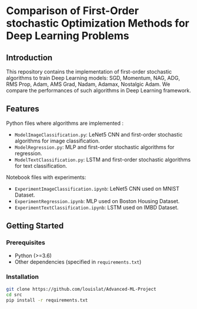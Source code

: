 # Comparison of First-Order stochastic Optimization Methods for Deep Learning Problems

## Introduction

This repository contains the implementation of first-order stochastic algorithms to train Deep Learning models: SGD, Momentum, NAG, ADG, RMS Prop, Adam, AMS Grad, Nadam, Adamax, Nostalgic Adam. We compare the performances of such algorithms in Deep Learning framework.

## Features
Python files where algorithms are implemented : 

* ```ModelImageClassification.py```: LeNet5 CNN and first-order stochastic algorithms for image classification.
* ```ModelRegression.py```: MLP and first-order stochastic algorithms for regression.
* ```ModelTextClassification.py```: LSTM and first-order stochastic algorithms for text classification.

Notebook files with experiments:

* ``` ExperimentImageClassification.ipynb ```: LeNet5 CNN used on MNIST Dataset.
* ``` ExperimentRegression.ipynb ```: MLP used on Boston Housing Dataset.
* ``` ExperimentTextClassification.ipynb ```: LSTM used on IMBD Dataset.
  
## Getting Started

### Prerequisites

- Python (>=3.6)
- Other dependencies (specified in `requirements.txt`)

### Installation

```bash
git clone https://github.com/louislat/Advanced-ML-Project
cd src
pip install -r requirements.txt
```
